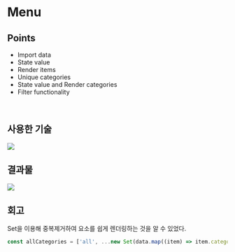 # Menu

## Points

- Import data
- State value
- Render items
- Unique categories
- State value and Render categories
- Filter functionality

<br />

## 사용한 기술

<img src="https://img.shields.io/badge/react-61DAFB?style=for-the-badge&logo=react&logoColor=black">

<br />

## 결과물

<img src="https://github.com/pyozz/react-projects-course/assets/92071025/192f418b-0cba-4c2b-bf85-7ebfd704c4df" />

<br />

## 회고

Set을 이용해 중복제거하여 요소를 쉽게 렌더링하는 것을 알 수 있었다.

```js
const allCategories = ['all', ...new Set(data.map((item) => item.category))]
```
